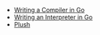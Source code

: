 - [Writing a Compiler in Go](https://interpreterbook.com/)
- [Writing an Interpreter in Go](https://compilerbook.com/)
- [Plush](https://github.com/gobuffalo/plush)
